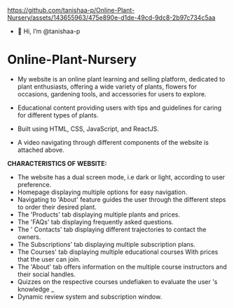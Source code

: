 

https://github.com/tanishaa-p/Online-Plant-Nursery/assets/143655963/475e890e-d1de-49cd-9dc8-2b97c734c5aa


- 👋 Hi, I’m @tanishaa-p

# Online-Plant-Nursery
-	My website is an online plant learning and selling platform, dedicated to plant enthusiasts, offering a wide variety of plants, flowers for occasions, gardening tools, and accessories for users to explore.

-	Educational content providing users with tips and guidelines for caring for different types of plants.

-	Built using HTML, CSS, JavaScript, and ReactJS.

-	A video navigating through different components of the website is attached above.

**CHARACTERISTICS OF WEBSITE:**
-	The website has a dual screen mode, i.e dark or light, according to user preference. 
- Homepage displaying multiple options for easy navigation.
- Navigating to 'About' feature guides the user through the different steps to order their desired plant.
- The 'Products' tab displaying multiple plants and prices.
- The 'FAQs' tab displaying frequently asked questions.
- The ' Contacts' tab displaying different trajectories to contact the owners.
- The Subscriptions' tab displaying multiple subscription plans.
- The Courses' tab displaying multiple educational courses With prices that the user can join.
- The 'About' tab offers information on the multiple course instructors and their social handles.
- Quizzes on the respective courses undefiaken to evaluate the user 's knowledge _
- Dynamic review system and subscription window.
  
